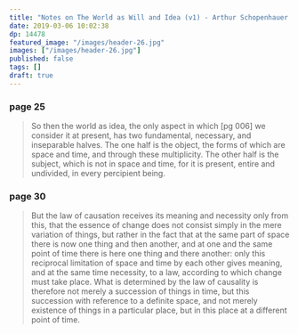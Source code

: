 ```yaml
---
title: "Notes on The World as Will and Idea (v1) - Arthur Schopenhauer - 14478"
date: 2019-03-06 10:02:38
dp: 14478
featured_image: "/images/header-26.jpg"
images: ["/images/header-26.jpg"]
published: false
tags: []
draft: true
---
```




### page 25 

> So then the world as idea, the only aspect in which [pg 006] we consider it at
> present, has two fundamental, necessary, and inseparable halves. The one half is
> the object, the forms of which are space and time, and through these
> multiplicity. The other half is the subject, which is not in space and time, for
> it is present, entire and undivided, in every percipient being.

### page 30 

> But the law of causation receives its meaning and necessity only from this, that
> the essence of change does not consist simply in the mere variation of things,
> but rather in the fact that at the same part of space there is now one thing and
> then another, and at one and the same point of time there is here one thing and
> there another: only this reciprocal limitation of space and time by each other
> gives meaning, and at the same time necessity, to a law, according to which
> change must take place. What is determined by the law of causality is therefore
> not merely a succession of things in time, but this succession with reference to
> a definite space, and not merely existence of things in a particular place, but
> in this place at a different point of time.


